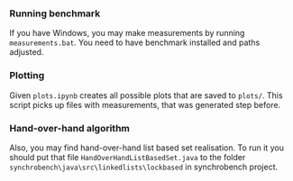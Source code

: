 ### Running benchmark
 If you have Windows, you may make measurements by running `measurements.bat`. 
 You need to have benchmark installed and paths adjusted.

### Plotting
Given `plots.ipynb` creates all possible plots that are saved to `plots/`. This script picks up files with measurements, that was generated step before.

### Hand-over-hand algorithm
Also, you may find hand-over-hand list based set realisation. To run it you should put that file `HandOverHandListBasedSet.java` to the folder `synchrobench\java\src\linkedlists\lockbased` in synchrobench project.